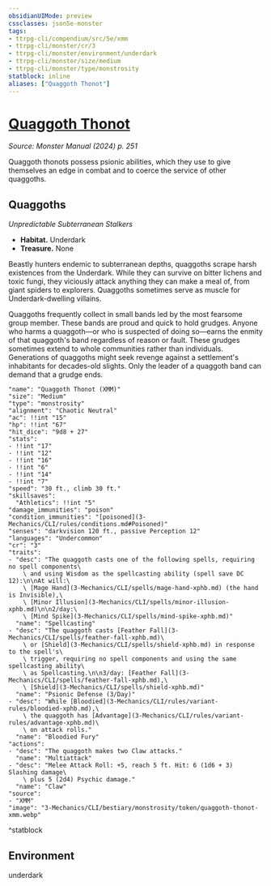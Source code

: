 ```yaml
---
obsidianUIMode: preview
cssclasses: json5e-monster
tags:
- ttrpg-cli/compendium/src/5e/xmm
- ttrpg-cli/monster/cr/3
- ttrpg-cli/monster/environment/underdark
- ttrpg-cli/monster/size/medium
- ttrpg-cli/monster/type/monstrosity
statblock: inline
aliases: ["Quaggoth Thonot"]
---
```

# [Quaggoth Thonot](3-Mechanics\CLI\bestiary\monstrosity/quaggoth-thonot-xmm.md)
*Source: Monster Manual (2024) p. 251*  

Quaggoth thonots possess psionic abilities, which they use to give themselves an edge in combat and to coerce the service of other quaggoths.

## Quaggoths

*Unpredictable Subterranean Stalkers*

- **Habitat.** Underdark  
- **Treasure.** None  

Beastly hunters endemic to subterranean depths, quaggoths scrape harsh existences from the Underdark. While they can survive on bitter lichens and toxic fungi, they viciously attack anything they can make a meal of, from giant spiders to explorers. Quaggoths sometimes serve as muscle for Underdark-dwelling villains.

Quaggoths frequently collect in small bands led by the most fearsome group member. These bands are proud and quick to hold grudges. Anyone who harms a quaggoth—or who is suspected of doing so—earns the enmity of that quaggoth's band regardless of reason or fault. These grudges sometimes extend to whole communities rather than individuals. Generations of quaggoths might seek revenge against a settlement's inhabitants for decades-old slights. Only the leader of a quaggoth band can demand that a grudge ends.

```statblock
"name": "Quaggoth Thonot (XMM)"
"size": "Medium"
"type": "monstrosity"
"alignment": "Chaotic Neutral"
"ac": !!int "15"
"hp": !!int "67"
"hit_dice": "9d8 + 27"
"stats":
- !!int "17"
- !!int "12"
- !!int "16"
- !!int "6"
- !!int "14"
- !!int "7"
"speed": "30 ft., climb 30 ft."
"skillsaves":
  "Athletics": !!int "5"
"damage_immunities": "poison"
"condition_immunities": "[poisoned](3-Mechanics/CLI/rules/conditions.md#Poisoned)"
"senses": "darkvision 120 ft., passive Perception 12"
"languages": "Undercommon"
"cr": "3"
"traits":
- "desc": "The quaggoth casts one of the following spells, requiring no spell components\
    \ and using Wisdom as the spellcasting ability (spell save DC 12):\n\nAt will:\
    \ [Mage Hand](3-Mechanics/CLI/spells/mage-hand-xphb.md) (the hand is Invisible),\
    \ [Minor Illusion](3-Mechanics/CLI/spells/minor-illusion-xphb.md)\n\n2/day:\
    \ [Mind Spike](3-Mechanics/CLI/spells/mind-spike-xphb.md)"
  "name": "Spellcasting"
- "desc": "The quaggoth casts [Feather Fall](3-Mechanics/CLI/spells/feather-fall-xphb.md)\
    \ or [Shield](3-Mechanics/CLI/spells/shield-xphb.md) in response to the spell's\
    \ trigger, requiring no spell components and using the same spellcasting ability\
    \ as Spellcasting.\n\n3/day: [Feather Fall](3-Mechanics/CLI/spells/feather-fall-xphb.md),\
    \ [Shield](3-Mechanics/CLI/spells/shield-xphb.md)"
  "name": "Psionic Defense (3/Day)"
- "desc": "While [Bloodied](3-Mechanics/CLI/rules/variant-rules/bloodied-xphb.md),\
    \ the quaggoth has [Advantage](3-Mechanics/CLI/rules/variant-rules/advantage-xphb.md)\
    \ on attack rolls."
  "name": "Bloodied Fury"
"actions":
- "desc": "The quaggoth makes two Claw attacks."
  "name": "Multiattack"
- "desc": "Melee Attack Roll: +5, reach 5 ft. Hit: 6 (1d6 + 3) Slashing damage\
    \ plus 5 (2d4) Psychic damage."
  "name": "Claw"
"source":
- "XMM"
"image": "3-Mechanics/CLI/bestiary/monstrosity/token/quaggoth-thonot-xmm.webp"
```
^statblock

## Environment

underdark